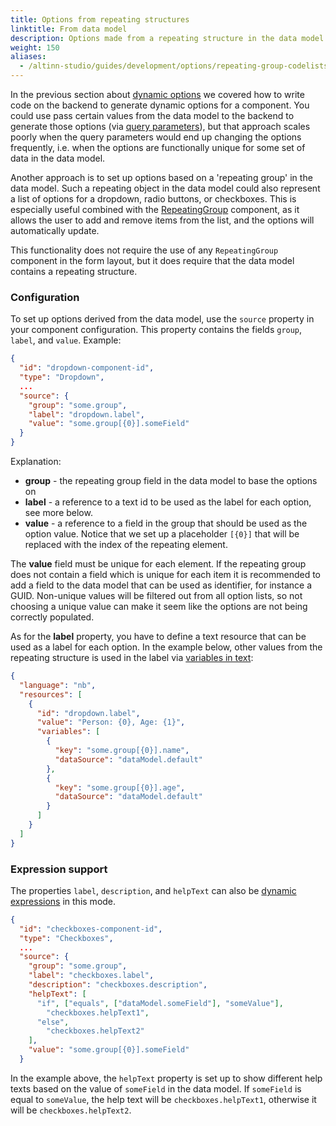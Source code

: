 ```yaml
---
title: Options from repeating structures
linktitle: From data model
description: Options made from a repeating structure in the data model
weight: 150
aliases:
  - /altinn-studio/guides/development/options/repeating-group-codelists
---
```


In the previous section about [dynamic options](../dynamic) we covered how to write code on the backend to generate dynamic options for a component. You could use pass certain values from the data model to the backend to generate those options (via [query parameters](../dynamic#query-parameters)), but that approach scales poorly when the query parameters would end up changing the options frequently, i.e. when the options are functionally unique for some set of data in the data model.

Another approach is to set up options based on a 'repeating group' in the data model. Such a repeating object in the data model could also represent a list of options for a dropdown, radio buttons, or checkboxes. This is especially useful combined with the [RepeatingGroup](../../../../../reference/ux/fields/grouping/repeating) component, as it allows the user to add and remove items from the list, and the options will automatically update.

This functionality does not require the use of any `RepeatingGroup` component in the form layout, but it does require that the data model contains a repeating structure.

### Configuration

To set up options derived from the data model, use the `source` property in your component configuration.
This property contains the fields `group`, `label`, and `value`. Example:

```json {hl_lines=["5-9"]}
{
  "id": "dropdown-component-id",
  "type": "Dropdown",
  ...
  "source": {
    "group": "some.group",
    "label": "dropdown.label",
    "value": "some.group[{0}].someField"
  }
}
```

Explanation:

- **group** - the repeating group field in the data model to base the options on
- **label** - a reference to a text id to be used as the label for each option, see more below.
- **value** - a reference to a field in the group that should be used as the option value. Notice that we set up a placeholder `[{0}]` that will be replaced with the index of the repeating element.

The **value** field must be unique for each element. If the repeating group does not contain a field which is unique for each item it is recommended to add a field to the data model that can be used as identifier, for instance a GUID. Non-unique values will be filtered out from all option lists, so not choosing a unique value can make it seem like the options are not being correctly populated.

As for the **label** property, you have to define a text resource that can be used as a label for each option.
In the example below, other values from the repeating structure is used in the label via [variables in text](/altinn-studio/reference/ux/texts):

```json
{
  "language": "nb",
  "resources": [
    {
      "id": "dropdown.label",
      "value": "Person: {0}, Age: {1}",
      "variables": [
        {
          "key": "some.group[{0}].name",
          "dataSource": "dataModel.default"
        },
        {
          "key": "some.group[{0}].age",
          "dataSource": "dataModel.default"
        }
      ]
    }
  ]
}
```

### Expression support

The properties `label`, `description`, and `helpText` can also be [dynamic expressions](../../../dynamics) in this mode.

```json {hl_lines=["9-14"]}
{
  "id": "checkboxes-component-id",
  "type": "Checkboxes",
  ...
  "source": {
    "group": "some.group",
    "label": "checkboxes.label",
    "description": "checkboxes.description",
    "helpText": [
      "if", ["equals", ["dataModel.someField"], "someValue"],
        "checkboxes.helpText1",
      "else",
        "checkboxes.helpText2"
    ],
    "value": "some.group[{0}].someField"
  }
```

In the example above, the `helpText` property is set up to show different help texts based on the value
of `someField` in the data model. If `someField` is equal to `someValue`, the help text will
be `checkboxes.helpText1`, otherwise it will be `checkboxes.helpText2`.